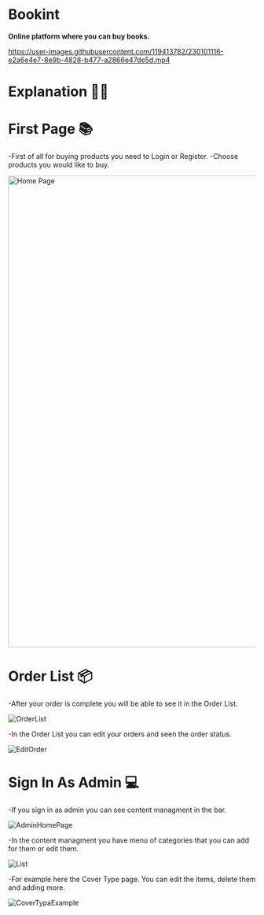 # Bookint
**Online platform where you can buy books.**

https://user-images.githubusercontent.com/119413782/230101116-e2a6e4e7-8e9b-4828-b477-a2866e47de5d.mp4

# Explanation 👨‍🏫

# First Page 📚
-First of all for buying products you need to Login or Register.
-Choose products you would like to buy. 

<img width="959" alt="Home Page" src="https://user-images.githubusercontent.com/119413782/230081229-0f4350e1-0aa0-4c4d-b5e3-989e87f8c87d.png">

# Order List 📦
-After your order is complete you will be able to see it in the Order List.

![OrderList](https://user-images.githubusercontent.com/119413782/230081622-363b1c7d-c495-4501-bb50-2fa99125357e.jpg)

-In the Order List you can edit your orders and seen the order status. 

![EditOrder](https://user-images.githubusercontent.com/119413782/230082284-d502ad08-ab99-477c-8f23-16a8a2d17426.jpg)

# Sign In As Admin 💻
-If you sign in as admin you can see content managment in the bar.

![AdminHomePage](https://user-images.githubusercontent.com/119413782/230082830-c5fddad0-fdca-46c9-a8e7-f5b2d97af84f.jpg)

-In the content managment you have menu of categories that you can add for them or edit them.

![List](https://user-images.githubusercontent.com/119413782/230083101-0d16b1a1-3335-418d-aef0-b736f8f659b7.jpg)

-For example here the Cover Type page. You can edit the items, delete them and adding more.

![CoverTypaExample](https://user-images.githubusercontent.com/119413782/230083474-23ae5a0b-7837-4f82-82f9-9b3d948070fb.jpg)


